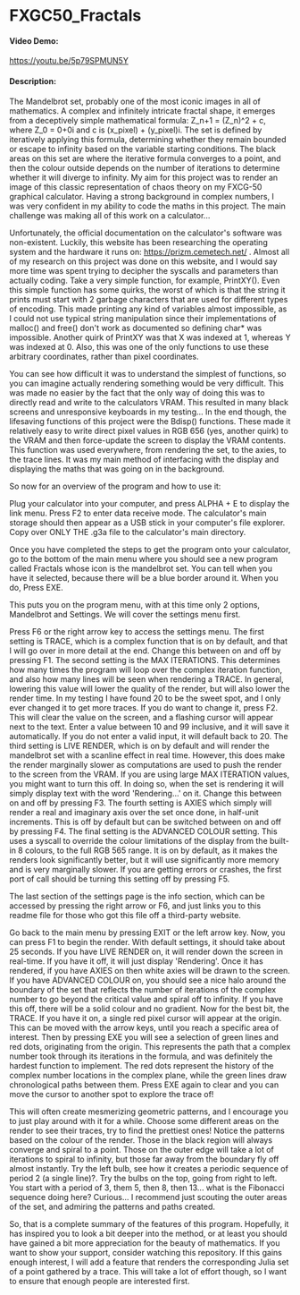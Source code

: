# FXGC50_Fractals
#### Video Demo: 
<https://youtu.be/5p79SPMUN5Y>
#### Description:
The Mandelbrot set, probably one of the most iconic images in all of mathematics. A complex and infinitely intricate fractal shape, it emerges from a deceptively simple mathematical formula: Z_n+1 = (Z_n)^2 + c, where Z_0 = 0+0i and c is (x_pixel) + (y_pixel)i. The set is defined by iteratively applying this formula, determining whether they remain bounded or escape to infinity based on the variable starting conditions. The black areas on this set are where the iterative formula converges to a point, and then the colour outside depends on the number of iterations to determine whether it will diverge to infinity. My aim for this project was to render an image of this classic representation of chaos theory on my FXCG-50 graphical calculator. Having a strong background in complex numbers, I was very confident in my ability to code the maths in this project. The main challenge was making all of this work on a calculator... 

Unfortunately, the official documentation on the calculator's software was non-existent. Luckily, this website has been researching the operating system and the hardware it runs on: https://prizm.cemetech.net/ . Almost all of my research on this project was done on this website, and I would say more time was spent trying to decipher the syscalls and parameters than actually coding. Take a very simple function, for example, PrintXY(). Even this simple function has some quirks, the worst of which is that the string it prints must start with 2 garbage characters that are used for different types of encoding. This made printing any kind of variables almost impossible, as I could not use typical string manipulation since their implementations of malloc() and free() don't work as documented so defining char* was impossible. Another quirk of PrintXY was that X was indexed at 1, whereas Y was indexed at 0. Also, this was one of the only functions to use these arbitrary coordinates, rather than pixel coordinates.

You can see how difficult it was to understand the simplest of functions, so you can imagine actually rendering something would be very difficult. This was made no easier by the fact that the only way of doing this was to directly read and write to the calculators VRAM. This resulted in many black screens and unresponsive keyboards in my testing... In the end though, the lifesaving functions of this project were the Bdisp() functions. These made it relatively easy to write direct pixel values in RGB 656 (yes, another quirk) to the VRAM and then force-update the screen to display the VRAM contents. This function was used everywhere, from rendering the set, to the axies, to the trace lines. It was my main method of interfacing with the display and displaying the maths that was going on in the background.

So now for an overview of the program and how to use it:

Plug your calculator into your computer, and press ALPHA + E to display the link menu. Press F2 to enter data receive mode. The calculator's main storage should then appear as a USB stick in your computer's file explorer. Copy over ONLY THE .g3a file to the calculator's main directory. 

Once you have completed the steps to get the program onto your calculator, go to the bottom of the main menu where you should see a new program called Fractals whose icon is the mandelbrot set. You can tell when you have it selected, because there will be a blue border around it. When you do, Press EXE.

This puts you on the program menu, with at this time only 2 options, Mandelbrot and Settings. We will cover the settings menu first.

Press F6 or the right arrow key to access the settings menu. 
The first setting is TRACE, which is a complex function that is on by default, and that I will go over in more detail at the end. Change this between on and off by pressing F1. 
The second setting is the MAX ITERATIONS. This determines how many times the program will loop over the complex iteration function, and also how many lines will be seen when rendering a TRACE. In general, lowering this value will lower the quality of the render, but will also lower the render time. In my testing I have found 20 to be the sweet spot, and I only ever changed it to get more traces. If you do want to change it, press F2. This will clear the value on the screen, and a flashing cursor will appear next to the text. Enter a value between 10 and 99 inclusive, and it will save it automatically. If you do not enter a valid input, it will default back to 20. 
The third setting is LIVE RENDER, which is on by default and will render the mandelbrot set with a scanline effect in real time. However, this does make the render marginally slower as computations are used to push the render to the screen from the VRAM. If you are using large MAX ITERATION values, you might want to turn this off. In doing so, when the set is rendering it will simply display text with the word 'Rendering...' on it. Change this between on and off by pressing F3.
The fourth setting is AXIES which simply will render a real and imaginary axis over the set once done, in half-unit increments. This is off by default but can be switched between on and off by pressing F4.
The final setting is the ADVANCED COLOUR setting. This uses a syscall to override the colour limitations of the display from the built-in 8 colours, to the full RGB 565 range. It is on by default, as it makes the renders look significantly better, but it will use significantly more memory and is very marginally slower. If you are getting errors or crashes, the first port of call should be turning this setting off by pressing F5.

The last section of the settings page is the info section, which can be accessed by pressing the right arrow or F6, and just links you to this readme file for those who got this file off a third-party website.

Go back to the main menu by pressing EXIT or the left arrow key. Now, you can press F1 to begin the render. With default settings, it should take about 25 seconds. If you have LIVE RENDER on, it will render down the screen in real-time. If you have it off, it will just display 'Rendering'. Once it has rendered, if you have AXIES on then white axies will be drawn to the screen. If you have ADVANCED COLOUR on, you should see a nice halo around the boundary of the set that reflects the number of iterations of the complex number to go beyond the critical value and spiral off to infinity. If you have this off, there will be a solid colour and no gradient. Now for the best bit, the TRACE. If you have it on, a single red pixel cursor will appear at the origin. This can be moved with the arrow keys, until you reach a specific area of interest. Then by pressing EXE you will see a selection of green lines and red dots, originating from the origin. This represents the path that a complex number took through its iterations in the formula, and was definitely the hardest function to implement. The red dots represent the history of the complex number locations in the complex plane, while the green lines draw chronological paths between them. Press EXE again to clear and you can move the cursor to another spot to explore the trace of!

This will often create mesmerizing geometric patterns, and I encourage you to just play around with it for a while. Choose some different areas on the render to see their traces, try to find the prettiest ones! Notice the patterns based on the colour of the render. Those in the black region will always converge and spiral to a point. Those on the outer edge will take a lot of iterations to spiral to infinity, but those far away from the boundary fly off almost instantly. Try the left bulb, see how it creates a periodic sequence of period 2 (a single line)?. Try the bulbs on the top, going from right to left. You start with a period of 3, them 5, then 8, then 13... what is the Fibonacci sequence doing here? Curious... I recommend just scouting the outer areas of the set, and admiring the patterns and paths created. 

So, that is a complete summary of the features of this program. Hopefully, it has inspired you to look a bit deeper into the method, or at least you should have gained a bit more appreciation for the beauty of mathematics. If you want to show your support, consider watching this repository. If this gains enough interest, I will add a feature that renders the corresponding Julia set of a point gathered by a trace. This will take a lot of effort though, so I want to ensure that enough people are interested first.
